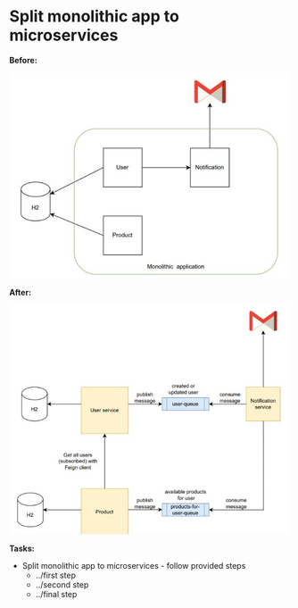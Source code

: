 #  Split monolithic app to microservices

**Before:** <br/>

![img.png](img.png)

**After:** <br/>

![img_1.png](img_1.png)

**Tasks:**

- Split monolithic app to microservices - follow provided steps
  - ../first step
  - ../second step
  - ../final step
